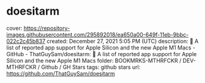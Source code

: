 # doesitarm

cover: https://repository-images.githubusercontent.com/295892018/ea650a00-649f-11eb-9bbc-022c2c45b837
created: December 27, 2021 5:05 PM (UTC)
description: 🦾 A list of reported app support for Apple Silicon and the new Apple M1 Macs - GitHub - ThatGuySam/doesitarm: 🦾 A list of reported app support for Apple Silicon and the new Apple M1 Macs
folder: BOOKMRKS-MTHRFCKR / DEV-MTHRFCKR / Github / GH Stars
tags: github stars
url: https://github.com/ThatGuySam/doesitarm